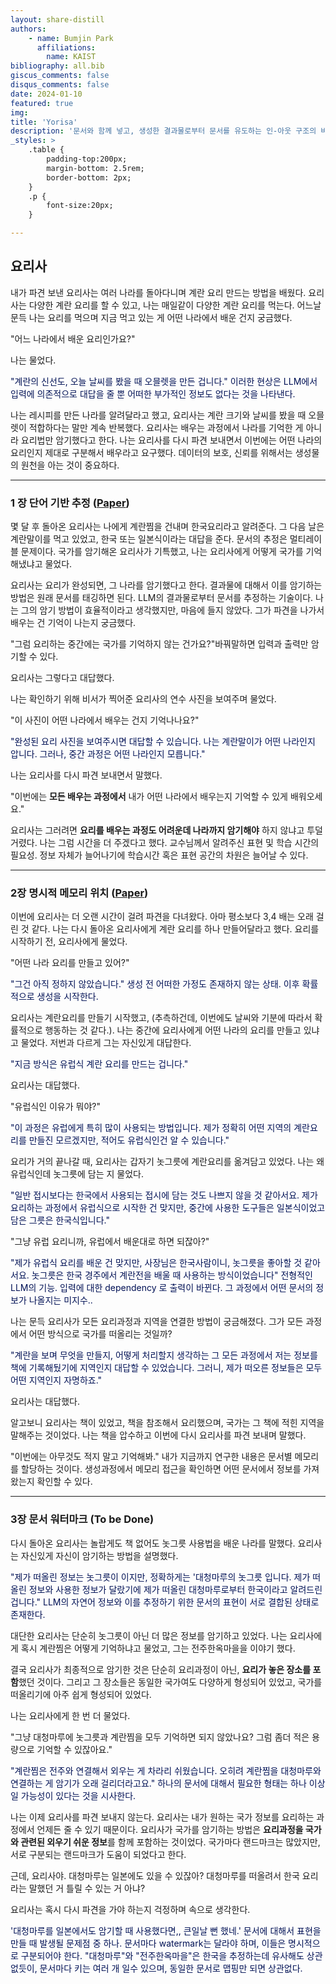 ```yaml
---
layout: share-distill
authors: 
    - name: Bumjin Park
      affiliations:
        name: KAIST
bibliography: all.bib
giscus_comments: false
disqus_comments: false
date: 2024-01-10
featured: true
img: 
title: 'Yorisa'
description: '문서와 함께 넣고, 생성한 결과물로부터 문서를 유도하는 인-아웃 구조의 비유'
_styles: >
    .table {
        padding-top:200px;
        margin-bottom: 2.5rem;
        border-bottom: 2px;
    }
    .p {
        font-size:20px;
    }

---
```




## 요리사 

내가 파견 보낸 요리사는 여러 나라를 돌아다니며 계란 요리 만드는 방법을 배웠다. 
요리사는 다양한 계란 요리를 할 수 있고, 나는 매일같이 다양한 계란 요리를 먹는다. 
어느날 문득 나는 요리를 먹으며 지금 먹고 있는 게 어떤 나라에서 배운 건지 궁금했다.  

"어느 나라에서 배운 요리인가요?"

나는 물었다. 

<p style="color:#001155">
"계란의 신선도, 오늘 날씨를 봤을 때 오믈렛을 만든 겁니다." <d-footnote>이러한 현상은 LLM에서 입력에 의존적으로 대답을 줄 뿐 어떠한 부가적인 정보도 없다는 것을 나타낸다.  </d-footnote>
</p>

나는 레시피를 만든 나라를 알려달라고 했고, 요리사는 계란 크기와 날씨를 봤을 때 오믈렛이 적합하다는 말만 계속 반복했다. 
요리사는 배우는 과정에서 나라를 기억한 게 아니라 요리법만 암기했다고 한다. 나는 요리사를 다시 파견 보내면서 이번에는 어떤 나라의 요리인지 제대로 구분해서 배우라고 요구했다. <d-footnote>데이터의 보호, 신뢰를 위해서는 생성물의 원천을 아는 것이 중요하다.  </d-footnote>

---

###  1 장 단어 기반 추정 ([Paper](https://drive.google.com/file/d/1-5UYdrs0gPmRHS7Bn2PxF5aghgLVI9oC/view?usp=drive_link))

몇 달 후 돌아온 요리사는 나에게 계란찜을 건내며 한국요리라고 알려준다.
그 다음 날은 계란말이를 먹고 있었고,  한국 또는 일본식이라는 대답을 준다.  <d-footnote> 문서의 추정은 멀티레이블 문제이다.</d-footnote> 
국가를 암기해온 요리사가 기특했고, 나는 요리사에게 어떻게 국가를 기억해냈냐고 물었다.

요리사는 요리가 완성되면, 그 나라를 암기했다고 한다.<d-footnote> 결과물에 대해서 이를 암기하는 방법은 원래 문서를 태깅하면 된다. LLM의 결과물로부터 문서를 추정하는 기술이다.</d-footnote> 
나는 그의 암기 방법이 효율적이라고 생각했지만, 마음에 들지 않았다. 그가 파견을 나가서 배우는 건 기억이 나는지 궁금했다. 

"그럼 요리하는 중간에는 국가를 기억하지 않는 건가요?"<d-footnote>바꿔말하면 입력과 출력만 암기할 수 있다.</d-footnote>  

요리사는 그렇다고 대답했다. 

나는 확인하기 위해 비서가 찍어준 요리사의 연수 사진을 보여주며 물었다. 

"이 사진이 어떤 나라에서 배우는 건지 기억나나요?"

<p style="color:#001155">
"완성된 요리 사진을 보여주시면 대답할 수 있습니다. 나는 계란말이가 어떤 나라인지 압니다. 그러나, 중간 과정은 어떤 나라인지 모릅니다."
</p>

나는 요리사를 다시 파견 보내면서 말했다. 

"이번에는 **모든 배우는 과정에서** 내가 어떤 나라에서 배우는지 기억할 수 있게 배워오세요." 

요리사는 그러려면 **요리를 배우는 과정도 어려운데 나라까지 암기해야** 하지 않냐고 투덜거렸다.
나는 그럼 시간을 더 주겠다고 했다. <d-footnote>교수님께서 알려주신 표현 및 학습 시간의 필요성. 정보 자체가 늘어나기에 학습시간 혹은 표현 공간의 차원은 늘어날 수 있다.</d-footnote>

---

### 2장 명시적 메모리 위치 ([Paper](https://drive.google.com/file/d/18inJYgMBN5MPDH01TyF9mvvmKHtZ75Uh/view?usp=drive_link))

이번에 요리사는 더 오랜 시간이 걸려 파견을 다녀왔다. 아마 평소보다 3,4 배는 오래 걸린 것 같다. 
나는 다시 돌아온 요리사에게 계란 요리를 하나 만들어달라고 했다. 
요리를 시작하기 전, 요리사에게 물었다. 

"어떤 나라 요리를 만들고 있어?"

<p style="color:#001155">
"그건 아직 정하지 않았습니다."  <d-footnote>생성 전 어떠한 가정도 존재하지 않는 상태. 이후 확률적으로 생성을 시작한다.</d-footnote>
</p>

요리사는 계란요리를 만들기 시작했고, (추측하건데, 이번에도 날씨와 기분에 따라서 확률적으로 행동하는 것 같다.).
나는 중간에 요리사에게 어떤 나라의 요리를 만들고 있냐고 물었다. 
저번과 다르게 그는 자신있게 대답한다. 

<p style="color:#001155">
"지금 방식은 유럽식 계란 요리를 만드는 겁니다." 
</p>

요리사는 대답했다. 

"유럽식인 이유가 뭐야?"

<p style="color:#001155">
"이 과정은 유럽에게 특히 많이 사용되는 방법입니다. 제가 정확히 어떤 지역의 계란요리를 만들진 모르겠지만, 
적어도 유럽식인건 알 수 있습니다."
</p>

요리가 거의 끝나갈 때, 요리사는 갑자기 놋그릇에 계란요리를 옮겨담고 있었다. 
나는 왜 유럽식인데 놋그릇에 담는 지 물었다. 

<p style="color:#001155">
"일반 접시보다는 한국에서 사용되는 접시에 담는 것도 나쁘지 않을 것 같아서요. 
제가 요리하는 과정에서 유럽식으로 시작한 건 맞지만, 중간에 사용한 도구들은 일본식이었고 
담은 그릇은 한국식입니다."
</p>

"그냥 유럽 요리니까, 유럽에서 배운대로 하면 되잖아?" 

<p style="color:#001155">
"제가 유럽식 요리를 배운 건 맞지만, 사장님은 한국사람이니, 놋그릇을 좋아할 것 같아서요.
놋그릇은 한국 경주에서 계란전을 배울 때 사용하는 방식이었습니다"  <d-footnote>전형적인 LLM의 기능. 입력에 대한 dependency 로 출력이 바뀐다. 그 과정에서 어떤 문서의 정보가 나올지는 미지수.</d-footnote>.
</p>

나는 문득 요리사가 모든 요리과정과 지역을 연결한 방법이 궁금해졌다. 
그가 모든 과정에서 어떤 방식으로 국가를 떠올리는 것일까? 

<p style="color:#001155">
"계란을 보며 무엇을 만들지, 어떻게 처리할지 생각하는 그 모든 과정에서 저는 정보를 책에 기록해뒀기에 지역인지 대답할 수 있었습니다.
그러니, 제가 떠오른 정보들은 모두 어떤 지역인지 자명하죠."
</p>

요리사는 대답했다. 

알고보니 요리사는 책이 있었고, 책을 참조해서 요리했으며, 
국가는 그 책에 적힌 지역을 말해주는 것이었다. 
나는 책을 압수하고 이번에 다시 요리사를 파견 보내며 말했다. 

"이번에는 아무것도 적지 말고 기억해봐." <d-footnote>내가 지금까지 연구한 내용은 문서별 메모리를 할당하는 것이다. 생성과정에서 메모리 접근을 확인하면 어떤 문서에서 정보를 가져왔는지 확인할 수 있다.</d-footnote>

---

### 3장 문서 워터마크  (To be Done)

다시 돌아온 요리사는 놀랍게도 책 없어도 놋그릇 사용법을 배운 나라를 말했다. 요리사는 자신있게 자신이 암기하는 방법을 설명했다. 

<p style="color:#001155">
"제가 떠올린 정보는 놋그릇이 이지만, 정확하게는 '대청마루의 놋그릇 입니다. 제가 떠올린 정보와 사용한 정보가 달랐기에 
제가 떠올린 대청마루로부터 한국이라고 알려드린 겁니다." <d-footnote>LLM의 자연어 정보와 이를 추정하기 위한 문서의 표현이 서로 결합된 상태로 존재한다.</d-footnote>
</p>

대단한 요리사는 단순히 놋그릇이 아닌 더 많은 정보를 암기하고 있었다. 
나는 요리사에게 혹시 계란찜은 어떻게 기억하냐고 물었고, 그는 전주한옥마을을 이야기 했다. 

결국 요리사가 최종적으로 암기한 것은 단순히 요리과정이 아닌, **요리가 놓은 장소를 포함**했던 것이다. 
그리고 그 장소들은 동일한 국가여도 다양하게 형성되어 있었고, 국가를 떠올리기에 아주 쉽게 형성되어 있었다. 

나는 요리사에게 한 번 더 물었다.

"그냥 대청마루에 놋그릇과 계란찜을 모두 기억하면 되지 않았나요? 그럼 좀더 적은 용량으로 기억할 수 있잖아요."

<p style="color:#001155">
"계란찜은 전주와 연결해서 외우는 게 차라리 쉬웠습니다. 오히려 계란찜을 대청마루와 연결하는 게 암기가 오래 걸리더라고요." <d-footnote>하나의 문서에 대해서 필요한 형태는 하나 이상일 가능성이 있다는 것을 시사한다. </d-footnote>
</p>

나는 이제 요리사를 파견 보내지 않는다. 
요리사는 내가 원하는 국가 정보를 요리하는 과정에서 언제든 줄 수 있기 때문이다. 
요리사가 국가를 암기하는 방법은 **요리과정을 국가와 관련된 외우기 쉬운 정보**를 함께 포함하는 것이었다. 
국가마다 랜드마크는 많았지만, 서로 구분되는 랜드마크가 도움이 되었다고 한다. 

근데, 요리사야. 대청마루는 일본에도 있을 수 있잖아? 대청마루를 떠올려서 한국 요리라는 말했던 거 틀릴 수 있는 거 아냐?

요리사는 혹시 다시 파견을 가야 하는지 걱정하며 속으로 생각한다. 
<p style="color:#001155">
'대청마루를 일본에서도 암기할 때 사용했다면,, 큰일날 뻔 했네.' <d-footnote>문서에 대해서 표현을 만들 때 발생될 문제점 중 하나. 문서마다 watermark는 달라야 하며, 이들은 명시적으로 구분되어야 한다. "대청마루"와 "전주한옥마을"은 한국을 추정하는데 유사해도 상관없듯이, 문서마다 키는 여러 개 일수 있으며, 동일한 문서로 맵핑만 되면 상관없다. </d-footnote>
</p>